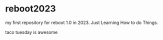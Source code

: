 # reboot2023
my first repository for reboot 1.0 in 2023.
Just Learning How to do Things.

taco tuesday is awesome
